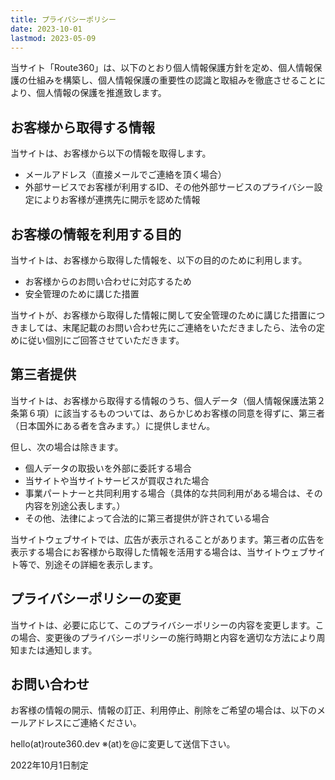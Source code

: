 ```yaml
---
title: プライバシーポリシー
date: 2023-10-01
lastmod: 2023-05-09
---
```


当サイト「Route360」は、以下のとおり個人情報保護方針を定め、個人情報保護の仕組みを構築し、個人情報保護の重要性の認識と取組みを徹底させることにより、個人情報の保護を推進致します。

## お客様から取得する情報

当サイトは、お客様から以下の情報を取得します。

- メールアドレス（直接メールでご連絡を頂く場合）
- 外部サービスでお客様が利用するID、その他外部サービスのプライバシー設定によりお客様が連携先に開示を認めた情報

## お客様の情報を利用する目的

当サイトは、お客様から取得した情報を、以下の目的のために利用します。

- お客様からのお問い合わせに対応するため
- 安全管理のために講じた措置

当サイトが、お客様から取得した情報に関して安全管理のために講じた措置につきましては、末尾記載のお問い合わせ先にご連絡をいただきましたら、法令の定めに従い個別にご回答させていただきます。

## 第三者提供

当サイトは、お客様から取得する情報のうち、個人データ（個人情報保護法第２条第６項）に該当するものついては、あらかじめお客様の同意を得ずに、第三者（日本国外にある者を含みます。）に提供しません。

但し、次の場合は除きます。

- 個人データの取扱いを外部に委託する場合
- 当サイトや当サイトサービスが買収された場合
- 事業パートナーと共同利用する場合（具体的な共同利用がある場合は、その内容を別途公表します。）
- その他、法律によって合法的に第三者提供が許されている場合

当サイトウェブサイトでは、広告が表示されることがあります。第三者の広告を表示する場合にお客様から取得した情報を活用する場合は、当サイトウェブサイト等で、別途その詳細を表示します。

## プライバシーポリシーの変更

当サイトは、必要に応じて、このプライバシーポリシーの内容を変更します。この場合、変更後のプライバシーポリシーの施行時期と内容を適切な方法により周知または通知します。

## お問い合わせ

お客様の情報の開示、情報の訂正、利用停止、削除をご希望の場合は、以下のメールアドレスにご連絡ください。

hello(at)route360.dev ※(at)を@に変更して送信下さい。

2022年10月1日制定
